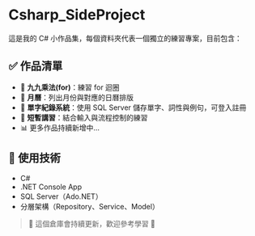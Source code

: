 # Csharp_SideProject

這是我的 C# 小作品集，每個資料夾代表一個獨立的練習專案，目前包含：

## ✅ 作品清單
- 🔢 **九九乘法(for)**：練習 for 迴圈
- 📅 **月曆**：列出月份與對應的日曆排版
- 📓 **單字紀錄系統**：使用 SQL Server 儲存單字、詞性與例句，可登入註冊
- 🧠 **短暫講習**：結合輸入與流程控制的練習
- 📊 更多作品持續新增中...

## 🔧 使用技術
- C#
- .NET Console App
- SQL Server（Ado.NET）
- 分層架構（Repository、Service、Model）

> 🚀 這個倉庫會持續更新，歡迎參考學習 🙌

